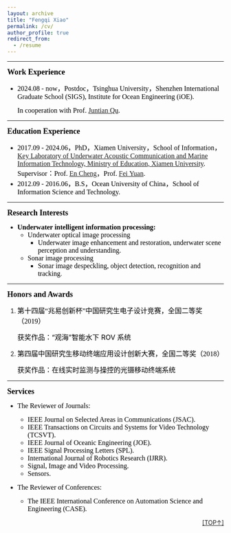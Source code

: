 ```yaml
---
layout: archive
title: "Fengqi Xiao"
permalink: /cv/
author_profile: true
redirect_from:
  - /resume
---
```



------

**<font face="Times New Roman" id="education" color=black size=4>Work Experience </font>**

- <font face="Times New Roman" color=black size=3>2024.08 - now，Postdoc，Tsinghua University，Shenzhen International Graduate School (SIGS), Institute for Ocean Engineering (iOE). </font>

  <font face="Times New Roman" color=black size=3>In cooperation with Prof. [Juntian Qu](https://www.sigs.tsinghua.edu.cn/qjt/). </font>

------

**<font face="Times New Roman" id="education" color=black size=4>Education Experience </font>**

* <font face="Times New Roman" color=black size=3>2017.09 - 2024.06，PhD，Xiamen University，School of Information，<br />[Key Laboratory of Underwater Acoustic Communication and Marine Information Technology, Ministry of Education, Xiamen University](https://uac.xmu.edu.cn/). Supervisor：Prof. [En Cheng](https://informatics.xmu.edu.cn/info/1021/24599.htm)，Prof. [Fei Yuan](https://informatics.xmu.edu.cn/info/1021/24079.htm). </font>
* <font face="Times New Roman" color=black size=3>2012.09 - 2016.06，B.S，Ocean University of China，School of Information Science and Technology.</font>

------

**<font face="Times New Roman" id="Research" color=black size=4>Research Interests </font>**

- <font face="Times New Roman" color=black size=3> **Underwater intelligent information processing:**</font>
  - <font face="Times New Roman" color=black size=3>Underwater optical image processing </font>
    - <font face="Times New Roman" color=black size=3>Underwater image enhancement and restoration, underwater scene perception and understanding.</font>
  - <font face="Times New Roman" color=black size=3>Sonar image processing</font>
    - <font face="Times New Roman" color=black size=3>Sonar image despeckling, object detection, recognition and tracking</font>.

------

**<font face="Times New Roman" id="honors" color=black size=4>Honors and Awards </font>**

1. <font face="微软雅黑" color=black size=3>第十四届“兆易创新杯”中国研究生电子设计竞赛，全国二等奖（2019）</font>

   <font color=black size=3>获奖作品：“观海”智能水下 ROV 系统</font>

2. <font  face="微软雅黑" color=black size=3>第四届中国研究生移动终端应用设计创新大赛，全国二等奖（2018）</font>

   <font color=black size=3>获奖作品：在线实时监测与操控的光镊移动终端系统</font>

------

**<font face="Times New Roman" id="professional" color=black size=4>Services </font>** 

- <font face="Times New Roman" color=black size=3>The Reviewer of Journals:</font>

  - <font face="Times New Roman" color=black size=3> IEEE Journal on Selected Areas in Communications (JSAC). </font>
  - <font face="Times New Roman" color=black size=3> IEEE Transactions on Circuits and Systems for Video Technology (TCSVT). </font>
  - <font face="Times New Roman" color=black size=3> IEEE Journal of Oceanic Engineering (JOE). </font>
  - <font face="Times New Roman" color=black size=3> IEEE Signal Processing Letters (SPL). </font>
  - <font face="Times New Roman" color=black size=3> International Journal of Robotics Research (IJRR). </font>
  - <font face="Times New Roman" color=black size=3> Signal, Image and Video Processing. </font>
  - <font face="Times New Roman" color=black size=3> Sensors.</font>

- <font face="Times New Roman" color=black size=3>The Reviewer of Conferences:</font>

  - <font face="Times New Roman" color=black size=3>The IEEE International Conference on Automation Science and Engineering (CASE).</font>







<div align= right > <a href= #XFQ>[TOP↑]</a > </div>








